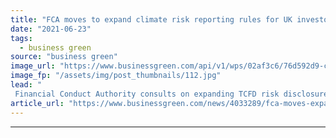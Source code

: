 ```yaml
---
title: "FCA moves to expand climate risk reporting rules for UK investors"
date: "2021-06-23"
tags: 
  - business green
source: "business green"
image_url: "https://www.businessgreen.com/api/v1/wps/02af3c6/76d592d9-c4d1-4408-9101-bf8f928332a8/5/iStock-475435106-bank-of-england-185x114.jpg"
image_fp: "/assets/img/post_thumbnails/112.jpg"
lead: "
 Financial Conduct Authority consults on expanding TCFD risk disclosure rules to cover asset managers, life insurers, and regulated pension providers ..."
article_url: "https://www.businessgreen.com/news/4033289/fca-moves-expand-climate-risk-reporting-rules-uk-investors"
---
```


---
